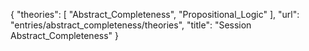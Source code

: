 {
    "theories": [
        "Abstract_Completeness",
        "Propositional_Logic"
    ],
    "url": "entries/abstract_completeness/theories",
    "title": "Session Abstract_Completeness"
}